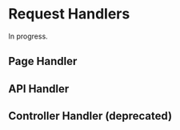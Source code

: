 # Request Handlers

In progress.

## Page Handler

## API Handler

## Controller Handler (deprecated)

